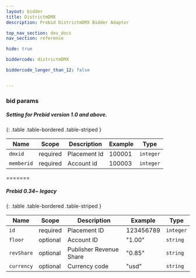 ```yaml
---
layout: bidder
title: DistrictmDMX
description: Prebid DistrictmDMX Bidder Adaptor

top_nav_section: dev_docs
nav_section: reference

hide: true

biddercode: districtmDMX

biddercode_longer_than_12: false


---
```




### bid params
##### Setting for Prebid version 1.0 and above.

{: .table .table-bordered .table-striped }


| Name       | Scope    | Description         | Example          |    Type   |
|------------|----------|---------------------|------------------|-----------|
| `dmxid`    | required | Placement Id        |  100001          | `integer` |
| `memberid` | required | Account id          |  100003          | `integer` |

=======

##### Prebid 0.34~ legacy

{: .table .table-bordered .table-striped }

| Name       | Scope    | Description             | Example          | Type      |
|------------|----------|-------------------------|------------------|-----------|
| `id`       | required | Placement ID            | 123456789        | `integer` |
| `floor`    | optional | Account ID              | "1.00"           | `string`  |
| `revShare` | optional | Publisher Revenue Share | "0.85"           | `string`  |
| `currency` | optional | Currency code           | "usd"            | `string`  |

